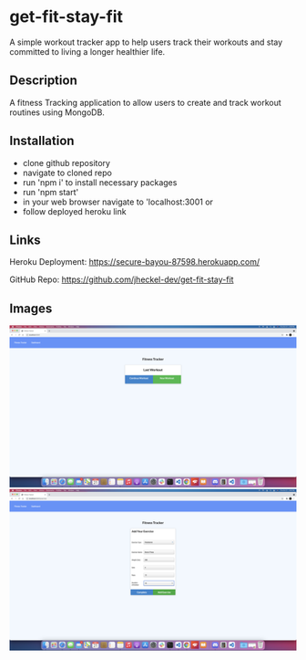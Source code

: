 # get-fit-stay-fit
A simple workout tracker app to help users track their workouts and stay committed to living a longer healthier life.

## Description
A fitness Tracking application to allow users to create and track workout routines using MongoDB.

## Installation
- clone github repository
- navigate to cloned repo
- run 'npm i' to install necessary packages
- run 'npm start'
- in your web browser navigate to 'localhost:3001
or
- follow deployed heroku link


## Links
Heroku Deployment: https://secure-bayou-87598.herokuapp.com/

GitHub Repo: https://github.com/jheckel-dev/get-fit-stay-fit

## Images 

![1](https://github.com/jheckel-dev/get-fit-stay-fit/blob/main/public/assets/Screen%20Shot%202021-10-21%20at%202.39.58%20PM.png?raw=true)
![2](https://github.com/jheckel-dev/get-fit-stay-fit/blob/main/public/assets/Screen%20Shot%202021-10-21%20at%202.40.17%20PM.png?raw=true)